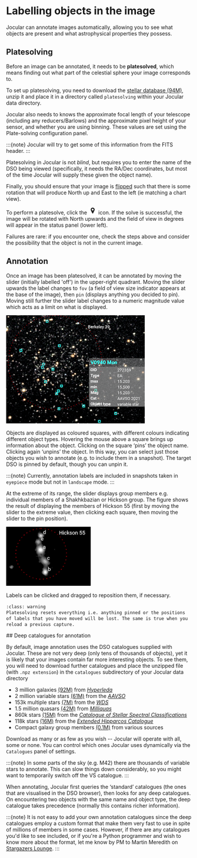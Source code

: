 # Labelling objects in the image

Jocular can annotate images automatically, allowing you to see what objects are present and what astrophysical properties they possess. 


## Platesolving

Before an image can be annotated, it needs to be **platesolved**, which means finding out what part of the celestial sphere your image corresponds to. 

To set up platesolving, you need to download the [stellar database (94M)](https://transpy.eu.pythonanywhere.com/jocular/star_tiles.npz.zip), unzip it and place it in a directory called `platesolving` within your Jocular data directory.

Jocular also needs to knows the approximate focal length of your telescope (including any reducers/Barlows)  and the approximate pixel height of your sensor, and whether you are using binning. These values are set using the Plate-solving configuration panel. 

:::{note}
Jocular will try to get some of this information from the FITS header. 
:::

Platesolving in Jocular is not *blind*, but requires you to enter the name of the DSO being viewed (specifically, it needs the RA/Dec coordinates, but most of the time Jocular will supply these given the object name).

Finally, you should ensure that your image is [flipped](flips) such that there is some rotation that will produce North up and East to the left (ie matching a chart view). 

To perform a platesolve, click the ![platesolving](images/platesolvingicon.png) icon. If the solve is successful, the image will be rotated with North upwards and the field of view in degrees will appear in the status panel (lower left).

Failures are rare: if you encounter one, check the steps above and consider the possibility that the object is not in the current image.

## Annotation

Once an image has been platesolved, it can be annotated by moving the slider (initially labelled 'off') in the upper-right quadrant. Moving the slider upwards the label changes to `fov` (a field of view size indicator appears at the base of the image), then `pin` (displays anything you decided to pin). Moving still further the slider label changes to a numeric magnitude value which acts as a limit on what is displayed. 

![annotator](images/annotation.png)

Objects are displayed as coloured squares, with different colours indicating different object types. Hovering the mouse above a square brings up information about the object. Clicking on the square ‘pins’ the object name. Clicking again ‘unpins’ the object. In this way, you can select just those objects you wish to annotate (e.g. to include them in a snapshot). The target DSO is pinned by default, though you can unpin it.

:::{note}
Currently, annotation labels are included in snapshots taken in `eyepiece` mode but not in `landscape` mode.
:::

At the extreme of its range, the slider displays group members e.g. individual members of a Shakhkbazian or Hickson group. The figure shows the result of displaying the members of Hickson 55 (first by moving the slider to the extreme value, then clicking each square, then moving the slider to the pin position).

![hcg55](images/hcg55.png)

Labels can be clicked and dragged to reposition them, if necessary.

```{admonition} Beware!
:class: warning
Platesolving resets everything i.e. anything pinned or the positions of labels that you have moved will be lost. The same is true when you reload a previous capture.
```


## Deep catalogues for annotation

By default, image annotation uses the DSO catalogues supplied with Jocular. These are not very deep (only tens of thousands of objects), yet it is likely that your images contain far more interesting objects. To see them, you will need to download further catalogues and place the unzipped file (with `.npz extension`) in the `catalogues` subdirectory of your Jocular data directory

* 3 million galaxies [(92M)](https://transpy.eu.pythonanywhere.com/jocular/Hyperleda.npz.zip) from [*Hyperleda*](http://leda.univ-lyon1.fr/)
* 2 million variable stars [(61M)](https://transpy.eu.pythonanywhere.com/jocular/vS.npz.zip) from the [*AAVSO*](https://www.aavso.org/)
* 153k multiple stars [(7M)](https://transpy.eu.pythonanywhere.com/jocular/WDS.npz.zip) from the [*WDS*](https://heasarc.gsfc.nasa.gov/W3Browse/all/wds.html) 
* 1.5 million quasars [(42M)](https://transpy.eu.pythonanywhere.com/jocular/milliquas.npz.zip) from [*Milliquas*](https://heasarc.gsfc.nasa.gov/W3Browse/all/milliquas.html) 
* 860k stars [(15M)](https://transpy.eu.pythonanywhere.com/jocular/SkiffSpectralClasses.npz.zip) from the [*Catalogue of Stellar Spectral Classifications*](http://vizier.u-strasbg.fr/viz-bin/VizieR?-source=B/mk)
* 118k stars [(16M)](https://transpy.eu.pythonanywhere.com/jocular/XHIP.npz.zip) from the [*Extended Hipparcos Catalogue*](https://vizier.u-strasbg.fr/viz-bin/VizieR?-source=V/137D)
* Compact galaxy group members [(0.1M)](https://transpy.eu.pythonanywhere.com/jocular/members.npz.zip) from various sources

Download as many or as few as you wish -- Jocular will operate with all, some or none. You can control which ones Jocular uses dynamically via the `Catalogues` panel of settings.

:::{note}
In some parts of the sky (e.g. M42) there are thousands of variable stars to annotate. This can slow things down considerably, so you might want to temporarily switch off the VS catalogue.
:::

When annotating, Jocular first queries the ‘standard’ catalogues (the ones that are visualised in the DSO browser), then looks for any deep catalogues. On encountering two objects with the same name and object type, the deep catalogue takes precedence (normally this contains richer information).

:::{note}
It is not easy to add your own annotation catalogues since the deep catalogues employ a custom format that make them very fast to use in spite of millions of members in some cases. However, if there are any catalogues you'd like to see included, or if you're a Python programmer and wish to know more about the format, let me know by PM to Martin Meredith on [Stargazers Lounge](https://stargazerslounge.com).
:::
